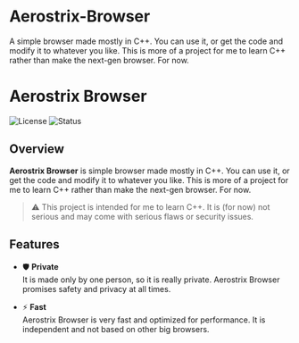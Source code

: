 # Aerostrix-Browser
A simple browser made mostly in C++. You can use it, or get the code and modify it to whatever you like. This is more of a project for me to learn C++ rather than make the next-gen browser. For now.

# Aerostrix Browser

![License](https://img.shields.io/badge/License-MIT-blue.svg)
![Status](https://img.shields.io/badge/Status-In_Development-orange)

## Overview

**Aerostrix Browser** is simple browser made mostly in C++. You can use it, or get the code and modify it to whatever you like. This is more of a project for me to learn C++ rather than make the next-gen browser. For now.

> ⚠️ This project is intended for me to learn C++. It is (for now) not serious and may come with serious flaws or security issues.

## Features

- 🛡️ **Private**  
  It is made only by one person, so it is really private. Aerostrix Browser promises safety and privacy at all times.

- ⚡ **Fast**  
  Aerostrix Browser is very fast and optimized for performance. It is independent and not based on other big browsers.
